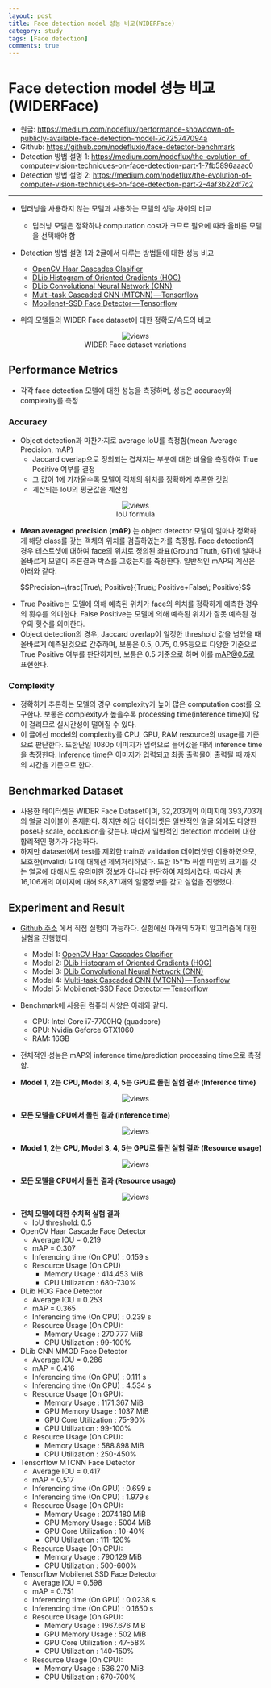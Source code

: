 ```yaml
---
layout: post
title: Face detection model 성능 비교(WIDERFace)
category: study
tags: [Face detection]
comments: true
---
```


# Face detection model 성능 비교(WIDERFace)
- 원글: https://medium.com/nodeflux/performance-showdown-of-publicly-available-face-detection-model-7c725747094a
- Github: https://github.com/nodefluxio/face-detector-benchmark
- Detection 방법 설명 1: https://medium.com/nodeflux/the-evolution-of-computer-vision-techniques-on-face-detection-part-1-7fb5896aaac0
- Detection 방법 설명 2: https://medium.com/nodeflux/the-evolution-of-computer-vision-techniques-on-face-detection-part-2-4af3b22df7c2

---
- 딥러닝을 사용하지 않는 모델과 사용하는 모델의 성능 차이의 비교
  - 딥러닝 모델은 정확하나 computation cost가 크므로 필요에 따라 올바른 모델을 선택해야 함
- Detection 방법 설명 1과 2글에서 다루는 방법들에 대한 성능 비교
  - [OpenCV Haar Cascades Clasifier](https://docs.opencv.org/3.4.1/d7/d8b/tutorial_py_face_detection.html)
  - [DLib Histogram of Oriented Gradients (HOG)](http://dlib.net/face_detector.py.html)
  - [DLib Convolutional Neural Network (CNN)](http://dlib.net/cnn_face_detector.py.html)
  - [Multi-task Cascaded CNN (MTCNN) — Tensorflow](https://github.com/kpzhang93/MTCNN_face_detection_alignment)
  - [Mobilenet-SSD Face Detector — Tensorflow](https://github.com/yeephycho/tensorflow-face-detection)

- 위의 모델들의 WIDER Face dataset에 대한 정확도/속도의 비교

<center>
<figure>
<img src="/assets/post_img/study/2019-03-25-faec_detection/fig1.jpeg" alt="views">
<figcaption>WIDER Face dataset variations</figcaption>
</figure>
</center>

## Performance Metrics
- 각각 face detection 모델에 대한 성능을 측정하며, 성능은 accuracy와 complexity를 측정

### Accuracy
- Object detection과 마찬가지로 average IoU를 측정함(mean Average Precision, mAP)
  - Jaccard overlap으로 정의되는 겹쳐지는 부분에 대한 비율을 측정하여 True Positive 여부를 결정
  - 그 값이 1에 가까울수록 모델이 객체의 위치를 정확하게 추론한 것임
  - 계산되는 IoU의 평균값을 계산함
  
<center>
<figure>
<img src="/assets/post_img/study/2019-03-25-faec_detection/fig2.png" alt="views">
<figcaption>IoU formula</figcaption>
</figure>
</center>

- __Mean averaged precision (mAP)__ 는 object detector 모델이 얼마나 정확하게 해당 class를 갖는 객체의 위치를 검출하였는가를 측정함. Face detection의 경우 테스트셋에 대하여 face의 위치로 정의된 좌표(Ground Truth, GT)에 얼마나 올바르게 모델이 추론결과 박스를 그렸는지를 측정한다. 일반적인 mAP의 계산은 아래와 같다.

$$Precision=\frac{True\; Positive}{True\; Positive+False\; Positive}$$

- True Positive는 모델에 의해 예측된 위치가 face의 위치를 정확하게 예측한 경우의 횟수를 의미한다. False Positive는 모델에 의해 예측된 위치가 잘못 예측된 경우의 횟수를 의미한다.
- Object detection의 경우, Jaccard overlap이 일정한 threshold 값을 넘었을 때 올바르게 예측된것으로 간주하며, 보통은 0.5, 0.75, 0.95등으로 다양한 기준으로 True Positive 여부를 판단하지만, 보통은 0.5 기준으로 하며 이를 mAP@0.5로 표현한다.

### Complexity
- 정확하게 추론하는 모델의 경우 complexity가 높아 많은 computation cost를 요구한다. 보통은 complexity가 높을수록 processing time(inference time)이 많이 걸리므로 실시간성이 떨어질 수 있다.
- 이 글에선 model의 complexity를 CPU, GPU, RAM resource의 usage를 기준으로 판단한다. 또한단일 1080p 이미지가 입력으로 들어갔을 때의 inference time을 측정한다. Inference time은 이미지가 입력되고 최종 출력물이 출력될 때 까지의 시간을 기준으로 한다.

## Benchmarked Dataset
- 사용한 데이터셋은 WIDER Face Dataset이며, 32,203개의 이미지에 393,703개의 얼굴 레이블이 존재한다. 하지만 해당 데이터셋은 일반적인 얼굴 외에도 다양한 pose나 scale, occlusion을 갖는다. 따라서 일반적인 detection model에 대한 합리적인 평가가 가능하다.
- 하지만 dataset에서 test를 제외한 train과 validation 데이터셋만 이용하였으모, 모호한(invalid) GT에 대해선 제외처리하였다. 또한 15\*15 픽셀 미만의 크기를 갖는 얼굴에 대해서도 유의미한 정보가 아니라 판단하여 제외시켰다. 따라서 총 16,106개의 이미지에 대해 98,871개의 얼굴정보를 갖고 실험을 진행했다.

## Experiment and Result

- [Github 주소](https://github.com/nodefluxio/face-detector-benchmark/blob/master/benchmark-result.txt) 에서 직접 실험이 가능하다. 실험에선 아래의 5가지 알고리즘에 대한 실험을 진행했다.
  - Model 1: [OpenCV Haar Cascades Clasifier](https://docs.opencv.org/3.4.1/d7/d8b/tutorial_py_face_detection.html)
  - Model 2: [DLib Histogram of Oriented Gradients (HOG)](http://dlib.net/face_detector.py.html)
  - Model 3: [DLib Convolutional Neural Network (CNN)](http://dlib.net/cnn_face_detector.py.html)
  - Model 4: [Multi-task Cascaded CNN (MTCNN) — Tensorflow](https://github.com/kpzhang93/MTCNN_face_detection_alignment)
  - Model 5: [Mobilenet-SSD Face Detector — Tensorflow](https://github.com/yeephycho/tensorflow-face-detection)
- Benchmark에 사용된 컴퓨터 사양은 아래와 같다.
  - CPU: Intel Core i7-7700HQ (quadcore)
  - GPU: Nvidia Geforce GTX1060
  - RAM: 16GB
- 전체적인 성능은 mAP와 inference time/prediction processing time으로 측정함.

- __Model 1, 2는 CPU, Model 3, 4, 5는 GPU로 돌린 실험 결과 (Inference time)__

<center>
<figure>
<img src="/assets/post_img/study/2019-03-25-faec_detection/fig3.jpeg" alt="views">
<figcaption></figcaption>
</figure>
</center>

- __모든 모델을 CPU에서 돌린 결과 (Inference time)__

<center>
<figure>
<img src="/assets/post_img/study/2019-03-25-faec_detection/fig4.jpeg" alt="views">
<figcaption></figcaption>
</figure>
</center>

- __Model 1, 2는 CPU, Model 3, 4, 5는 GPU로 돌린 실험 결과 (Resource usage)__

<center>
<figure>
<img src="/assets/post_img/study/2019-03-25-faec_detection/fig5.jpeg" alt="views">
<figcaption></figcaption>
</figure>
</center>

- __모든 모델을 CPU에서 돌린 결과 (Resource usage)__

<center>
<figure>
<img src="/assets/post_img/study/2019-03-25-faec_detection/fig6.jpeg" alt="views">
<figcaption></figcaption>
</figure>
</center>

- __전체 모델에 대한 수치적 실험 결과__
  - IoU threshold: 0.5
- OpenCV Haar Cascade Face Detector
  - Average IOU = 0.219
  - mAP = 0.307
  - Inferencing time (On CPU) : 0.159 s
  - Resource Usage (On CPU)
    - Memory Usage : 414.453 MiB
    - CPU Utilization : 680-730%
- DLib HOG Face Detector
  - Average IOU = 0.253
  - mAP = 0.365
  - Inferencing time (On CPU) : 0.239 s
  - Resource Usage (On CPU):
    - Memory Usage : 270.777 MiB
    - CPU Utilization : 99-100%
- DLib CNN MMOD Face Detector
  - Average IOU = 0.286
  - mAP = 0.416
  - Inferencing time (On GPU) : 0.111 s
  - Inferencing time (On CPU) : 4.534 s
  - Resource Usage (On GPU):
    - Memory Usage : 1171.367 MiB
    - GPU Memory Usage : 1037 MiB
    - GPU Core Utilization : 75-90%
    - CPU Utilization : 99-100%
  - Resource Usage (On CPU):
    - Memory Usage : 588.898 MiB
    - CPU Utilization : 250-450%
- Tensorflow MTCNN Face Detector
  - Average IOU = 0.417
  - mAP = 0.517 
  - Inferencing time (On GPU) : 0.699 s
  - Inferencing time (On CPU) : 1.979 s
  - Resource Usage (On GPU):
    - Memory Usage : 2074.180 MiB
    - GPU Memory Usage : 5004 MiB
    - GPU Core Utilization : 10-40%
    - CPU Utilization : 111-120%
  - Resource Usage (On CPU):
    - Memory Usage : 790.129 MiB
    - CPU Utilization : 500-600%
- Tensorflow Mobilenet SSD Face Detector
  - Average IOU = 0.598
  - mAP = 0.751
  - Inferencing time (On GPU) : 0.0238 s
  - Inferencing time (On CPU) : 0.1650 s
  - Resource Usage (On GPU):
    - Memory Usage : 1967.676 MiB
    - GPU Memory Usage : 502 MiB
    - GPU Core Utilization : 47-58%
    - CPU Utilization : 140-150%
  - Resource Usage (On CPU):
    - Memory Usage : 536.270 MiB
    - CPU Utilization : 670-700%
